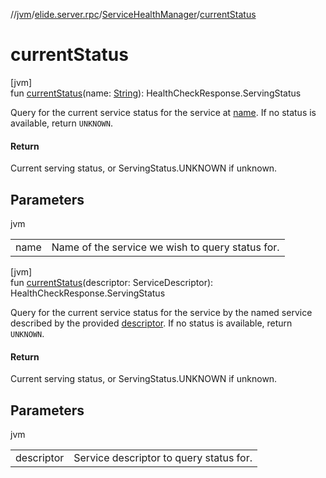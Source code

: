 //[jvm](../../../index.md)/[elide.server.rpc](../index.md)/[ServiceHealthManager](index.md)/[currentStatus](current-status.md)

# currentStatus

[jvm]\
fun [currentStatus](current-status.md)(name: [String](https://kotlinlang.org/api/latest/jvm/stdlib/kotlin/-string/index.html)): HealthCheckResponse.ServingStatus

Query for the current service status for the service at [name](current-status.md). If no status is available, return `UNKNOWN`.

#### Return

Current serving status, or ServingStatus.UNKNOWN if unknown.

## Parameters

jvm

| | |
|---|---|
| name | Name of the service we wish to query status for. |

[jvm]\
fun [currentStatus](current-status.md)(descriptor: ServiceDescriptor): HealthCheckResponse.ServingStatus

Query for the current service status for the service by the named service described by the provided [descriptor](current-status.md). If no status is available, return `UNKNOWN`.

#### Return

Current serving status, or ServingStatus.UNKNOWN if unknown.

## Parameters

jvm

| | |
|---|---|
| descriptor | Service descriptor to query status for. |
